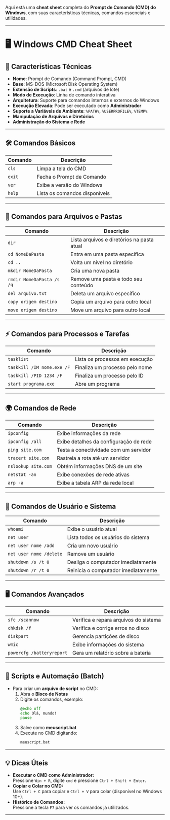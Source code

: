 Aqui está uma **cheat sheet** completa do **Prompt de Comando (CMD) do Windows**, com suas características técnicas, comandos essenciais e utilidades.  

---

# **🖥️ Windows CMD Cheat Sheet**

## **📌 Características Técnicas**
- **Nome**: Prompt de Comando (Command Prompt, CMD)  
- **Base**: MS-DOS (Microsoft Disk Operating System)  
- **Extensão de Scripts**: `.bat` e `.cmd` (arquivos de lote)  
- **Modo de Execução**: Linha de comando interativa  
- **Arquitetura**: Suporte para comandos internos e externos do Windows  
- **Execução Elevada**: Pode ser executado como **Administrador**  
- **Suporte a Variáveis de Ambiente**: `%PATH%`, `%USERPROFILE%`, `%TEMP%`  
- **Manipulação de Arquivos e Diretórios**  
- **Administração do Sistema e Rede**  

---

## **🛠️ Comandos Básicos**
| **Comando** | **Descrição** |
|------------|-------------|
| `cls` | Limpa a tela do CMD |
| `exit` | Fecha o Prompt de Comando |
| `ver` | Exibe a versão do Windows |
| `help` | Lista os comandos disponíveis |

---

## **📂 Comandos para Arquivos e Pastas**
| **Comando** | **Descrição** |
|------------|-------------|
| `dir` | Lista arquivos e diretórios na pasta atual |
| `cd NomeDaPasta` | Entra em uma pasta específica |
| `cd ..` | Volta um nível no diretório |
| `mkdir NomeDaPasta` | Cria uma nova pasta |
| `rmdir NomeDaPasta /s /q` | Remove uma pasta e todo seu conteúdo |
| `del arquivo.txt` | Deleta um arquivo específico |
| `copy origem destino` | Copia um arquivo para outro local |
| `move origem destino` | Move um arquivo para outro local |

---

## **⚡ Comandos para Processos e Tarefas**
| **Comando** | **Descrição** |
|------------|-------------|
| `tasklist` | Lista os processos em execução |
| `taskkill /IM nome.exe /F` | Finaliza um processo pelo nome |
| `taskkill /PID 1234 /F` | Finaliza um processo pelo ID |
| `start programa.exe` | Abre um programa |

---

## **🌍 Comandos de Rede**
| **Comando** | **Descrição** |
|------------|-------------|
| `ipconfig` | Exibe informações da rede |
| `ipconfig /all` | Exibe detalhes da configuração de rede |
| `ping site.com` | Testa a conectividade com um servidor |
| `tracert site.com` | Rastreia a rota até um servidor |
| `nslookup site.com` | Obtém informações DNS de um site |
| `netstat -an` | Exibe conexões de rede ativas |
| `arp -a` | Exibe a tabela ARP da rede local |

---

## **🔑 Comandos de Usuário e Sistema**
| **Comando** | **Descrição** |
|------------|-------------|
| `whoami` | Exibe o usuário atual |
| `net user` | Lista todos os usuários do sistema |
| `net user nome /add` | Cria um novo usuário |
| `net user nome /delete` | Remove um usuário |
| `shutdown /s /t 0` | Desliga o computador imediatamente |
| `shutdown /r /t 0` | Reinicia o computador imediatamente |

---

## **🖥️ Comandos Avançados**
| **Comando** | **Descrição** |
|------------|-------------|
| `sfc /scannow` | Verifica e repara arquivos do sistema |
| `chkdsk /f` | Verifica e corrige erros no disco |
| `diskpart` | Gerencia partições de disco |
| `wmic` | Exibe informações do sistema |
| `powercfg /batteryreport` | Gera um relatório sobre a bateria |

---

## **📜 Scripts e Automação (Batch)**
- Para criar um **arquivo de script** no CMD:
  1. Abra o **Bloco de Notas**
  2. Digite os comandos, exemplo:
     ```bat
     @echo off
     echo Olá, mundo!
     pause
     ```
  3. Salve como **meuscript.bat**
  4. Execute no CMD digitando:  
     ```cmd
     meuscript.bat
     ```

---

## **💡 Dicas Úteis**
- **Executar o CMD como Administrador:**  
  Pressione `Win + R`, digite `cmd` e pressione `Ctrl + Shift + Enter`.
- **Copiar e Colar no CMD:**  
  Use `Ctrl + C` para copiar e `Ctrl + V` para colar (disponível no Windows 10+).
- **Histórico de Comandos:**  
  Pressione a tecla `F7` para ver os comandos já utilizados.

---

